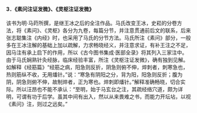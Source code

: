 #### 3．《素问注证发微》、《灵枢注证发微》

该书为明·马莳所撰，是继王冰之后的全注作品。马氏改变王冰，史崧的分卷方法，将《素问》、《灵枢》各分为九卷，每篇分节，并注意贯通前后文的联系，后来张志聪集注《内经》时，也采用了马氏的分节方法。马氏所注《素问》部分，一般多在王冰注解的基础上加以疏解，力求畅晓经义，并注意求证，有补王注之不足，因马注有承上启下的作用，所以《古今图书集成·医部全录》将其列入三家注中。由于马氏娴熟针灸经脉，临床经验丰富，所注《灵枢注证发微》，确有独到见解。如解释《经筋篇》“经筋之病，阳急则反折，阴急则俯不伸，焠刺者，刺寒急也，热则筋纵不收，无用燔针。”说：“寒急有阴阳之分，背为阳，阳急则反折；腹为阴，阴急则俯不伸，故制焠者，正为寒也。焠刺即燔针。”解释准确畅晓，切合实际。所以汪昂也不能不承认：“至明，始于马玄台之注，其疏经络穴道，颇为详明，可谓有功于后学。虽其中间有出入，然以从来畏难之书，而能力开坛坫，以视《素问》注，则过之远矣。”

